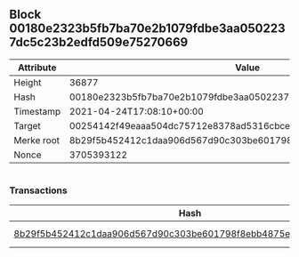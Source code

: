 ## Block 00180e2323b5fb7ba70e2b1079fdbe3aa0502237dc5c23b2edfd509e75270669

Attribute | Value
--- | ---
Height | 36877
Hash | 00180e2323b5fb7ba70e2b1079fdbe3aa0502237dc5c23b2edfd509e75270669
Timestamp | 2021-04-24T17:08:10+00:00
Target | 00254142f49eaaa504dc75712e8378ad5316cbcead634704b3734b6271167cc4
Merke root | 8b29f5b452412c1daa906d567d90c303be601798f8ebb4875ebdf37524e4db5d
Nonce | 3705393122

```

```

### Transactions

Hash | Amount
--- | ---
[8b29f5b452412c1daa906d567d90c303be601798f8ebb4875ebdf37524e4db5d](8b29f5b452412c1daa906d567d90c303be601798f8ebb4875ebdf37524e4db5d.md) | 10.00000000 SKEPTI 
